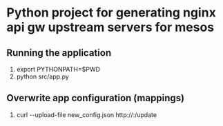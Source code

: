 # Python project for generating nginx api gw upstream servers for mesos

## Running the application
1. export PYTHONPATH=$PWD
2. python src/app.py

## Overwrite app configuration (mappings)
1. curl --upload-file new_config.json http://<host>:<port>/update
